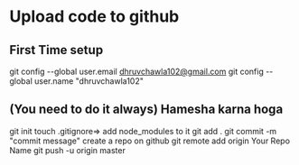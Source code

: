 # Upload code to github
## First Time setup
 git config --global user.email dhruvchawla102@gmail.com
 git config --global user.name "dhruvchawla102"
## (You need to do it always) Hamesha karna hoga
 git init
 touch .gitignore=> add node_modules to it
 git add .
 git commit -m "commit message"
 create a repo on github
 git remote add origin Your Repo Name
 git push -u origin master